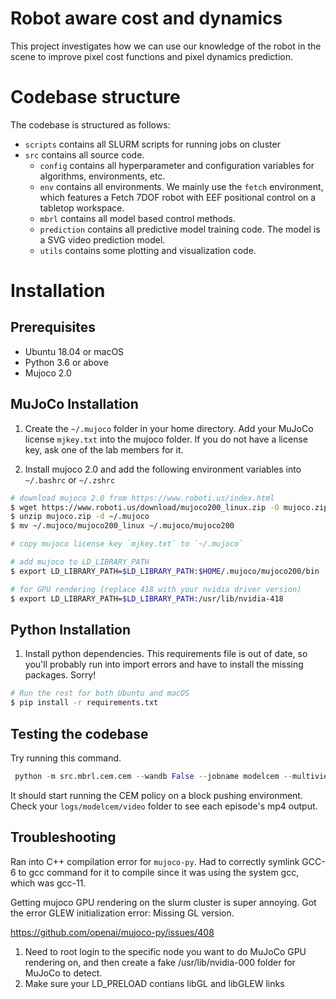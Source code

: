 # Robot aware cost and dynamics
This project investigates how we can use our knowledge of the robot in the scene to improve pixel cost functions and pixel dynamics prediction.

# Codebase structure
The codebase is structured as follows:
* `scripts` contains all SLURM scripts for running jobs on cluster
* `src` contains all source code.
    * `config` contains all hyperparameter and configuration variables for algorithms, environments, etc.
    * `env` contains all environments. We mainly use the `fetch` environment, which features a Fetch 7DOF robot with EEF positional control on a tabletop workspace.
    * `mbrl` contains all model based control methods.
    * `prediction` contains all predictive model training code. The model is a SVG video prediction model.
    * `utils` contains some plotting and visualization code.


# Installation

## Prerequisites
* Ubuntu 18.04 or macOS
* Python 3.6 or above
* Mujoco 2.0

## MuJoCo Installation
1. Create the `~/.mujoco` folder in your home directory. Add your MuJoCo license `mjkey.txt` into the mujoco folder. If you do not have a license key, ask one of the lab members for it.

2. Install mujoco 2.0 and add the following environment variables into `~/.bashrc` or `~/.zshrc`
```bash
# download mujoco 2.0 from https://www.roboti.us/index.html
$ wget https://www.roboti.us/download/mujoco200_linux.zip -O mujoco.zip
$ unzip mujoco.zip -d ~/.mujoco
$ mv ~/.mujoco/mujoco200_linux ~/.mujoco/mujoco200

# copy mujoco license key `mjkey.txt` to `~/.mujoco`

# add mujoco to LD_LIBRARY_PATH
$ export LD_LIBRARY_PATH=$LD_LIBRARY_PATH:$HOME/.mujoco/mujoco200/bin

# for GPU rendering (replace 418 with your nvidia driver version)
$ export LD_LIBRARY_PATH=$LD_LIBRARY_PATH:/usr/lib/nvidia-418
```

## Python Installation
1. Install python dependencies. This requirements file is out of date, so you'll probably
run into import errors and have to install the missing packages. Sorry!
```bash
# Run the rest for both Ubuntu and macOS
$ pip install -r requirements.txt
```

## Testing the codebase
Try running this command.
```py
 python -m src.mbrl.cem.cem --wandb False --jobname modelcem --multiview True --img_dim 64 --reward_type inpaint --record_trajectory False --action_candidates 100 --opt_iter 3 --horizon 4 --push_dist 0.1 --max_episode_length 10  --large_block True --norobot_pixels_ob True   --debug_cem False --topk 3 --blur_sigma 2 --use_env_dynamics True
```
It should start running the CEM policy on a block pushing environment. Check your `logs/modelcem/video` folder to see each episode's mp4 output.


## Troubleshooting

Ran into C++ compilation error for `mujoco-py`. Had to correctly symlink GCC-6 to gcc
command for it to compile since it was using the system gcc, which was gcc-11.

Getting mujoco GPU rendering on the slurm cluster is super annoying. Got the error
GLEW initialization error: Missing GL version.

https://github.com/openai/mujoco-py/issues/408

1. Need to root login to the specific node you want to do MuJoCo GPU rendering on, and then
create a fake /usr/lib/nvidia-000 folder for MuJoCo to detect.
2. Make sure your LD_PRELOAD contians libGL and libGLEW links